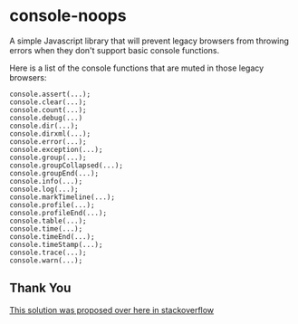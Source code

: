 # console-noops
A simple Javascript library that will prevent legacy browsers from throwing
errors when they don't support basic console functions.

Here is a list of the console functions that are muted in those legacy browsers:

    console.assert(...);
    console.clear(...);
    console.count(...);
    console.debug(...)
    console.dir(...);
    console.dirxml(...);
    console.error(...);
    console.exception(...);
    console.group(...);
    console.groupCollapsed(...);
    console.groupEnd(...);
    console.info(...);
    console.log(...);
    console.markTimeline(...);
    console.profile(...);
    console.profileEnd(...);
    console.table(...);
    console.time(...);
    console.timeEnd(...);
    console.timeStamp(...);
    console.trace(...);
    console.warn(...);

## Thank You

[This solution was proposed over here in stackoverflow](http://stackoverflow.com/a/16916941/545137)
